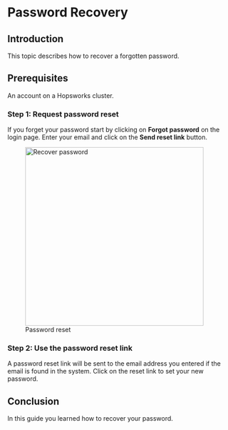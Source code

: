 # Password Recovery

## Introduction
This topic describes how to recover a forgotten password.

## Prerequisites
An account on a Hopsworks cluster.

### Step 1: Request password reset
If you forget your password start by clicking on **Forgot password** on the login page. Enter your email and click on the 
**Send reset link** button.
  <figure>
    <a  href="../../../../assets/images/auth/resetPassword.png">
      <img width="400px" src="../../../../assets/images/auth/resetPassword.png" alt="Recover password">
    </a>
    <figcaption>Password reset</figcaption>
  </figure>

### Step 2: Use the password reset link
A password reset link will be sent to the email address you entered if the email is found in the system.
Click on the reset link to set your new password.

## Conclusion
In this guide you learned how to recover your password.
